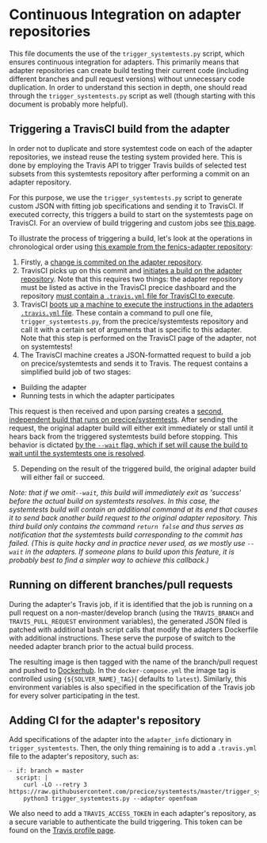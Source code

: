 
# Continuous Integration on adapter repositories

This file documents the use of the `trigger_systemtests.py` script, which ensures continuous integration for adapters. This primarily means that adapter repositories can create build testing their current code (including different branches
and pull request versions) without unnecessary code duplication. In order to understand this section in depth, one should read through the `trigger_systemtests.py` script as well (though starting with this document is probably more helpful).

## Triggering a TravisCI build from the adapter

In order not to duplicate and store systemtest code on each of the adapter repositories, we instead reuse the testing system provided here. This is done by employing the Travis API to trigger Travis builds of selected test subsets from this systemtests repository after performing a commit on an adapter repository. 

For this purpose, we use the `trigger_systemtests.py` script to generate custom JSON with fitting job specifications and sending it to TravisCI. If executed correcty, this triggers a build to start on the systemtests page on TravisCI. For an overview of build triggering and custom jobs see [this page](https://docs.travis-ci.com/user/triggering-builds/).

To illustrate the process of triggering a build, let's look at the operations in chronological order using [this example from the fenics-adapter repository](https://travis-ci.org/github/precice/fenics-adapter/builds/741877203):
1. Firstly, a [change is commited on the adapter repository](https://github.com/precice/fenics-adapter/commit/71c6941fdb96de69bab139b706d66db228075737).
2. TravisCI picks up on this commit and [initiates a build on the adapter repository](https://travis-ci.org/github/precice/fenics-adapter/builds/741877203). Note that this requires two things: the adapter repository must be listed as active in the TravisCI precice dashboard and the repository [must contain a `.travis.yml` file for TravisCI to execute](https://github.com/precice/fenics-adapter/blob/71c6941fdb96de69bab139b706d66db228075737/.travis.yml).
3. TravisCI [boots up a machine to execute the instructions in the adapters `.travis.yml` file](https://travis-ci.org/github/precice/fenics-adapter/builds/741877203). These contain a command to pull one file, `trigger_systemtests.py`, from the precice/systemtests repository and call it with a certain set of arguments that is specific to this adapter. Note that this step is performed on the TravisCI page of the adapter, not on systemtests!
4. The TravisCI machine creates a JSON-formatted request to build a job on precice/systemtests and sends it to Travis. The request contains a simplified build job of two stages:
- Building the adapter
- Running tests in which the adapter participates

This request is then received and upon parsing creates a [second, independent build that runs on precice/systemtests](https://travis-ci.org/github/precice/systemtests/builds/741879219). After sending the request, the original adapter build will either exit immediately or stall until it hears back from the triggered systemtests build before stopping. This behavior is dictated [by the `--wait` flag, which if set will cause the build to wait until the systemtests one is resolved](https://github.com/precice/fenics-adapter/blob/71c6941fdb96de69bab139b706d66db228075737/.travis.yml#L10).

5. Depending on the result of the triggered build, the original adapter build will either fail or succeed.

*Note:  that if we omit`--wait`, this build will immediately exit as 'success' before the actual build on systemtests resolves. In this case, the systemtests build will contain an additional command at its end that causes it to send back another build request to the original adapter repository. This third build only contains the command `return false` and thus serves as notification that the systemtests build corresponding to the commit has failed. (This is quite hacky and in practice never used, as we mostly use `--wait` in the adapters. If someone plans to build upon this feature, it is probably best to find a simpler way to achieve this callback.)*

## Running on different branches/pull requests

During the adapter's Travis job, if it is identified that the job is running on a pull request on a non-master/develop branch (using the `TRAVIS_BRANCH` and `TRAVIS_PULL_REQUEST` environment variables), the generated JSON filed is patched with additional bash script calls that modify the adapters Dockerfile with additional instructions. These serve the purpose of switch to the needed adapter branch prior to the actual build process.

The resulting image is then tagged with the name of the branch/pull request and pushed to [Dockerhub](https://hub.docker.com/u/precice). In the `docker-compose.yml` the image tag
is controlled using  `{${SOLVER_NAME}_TAG}`( defaults to `latest`). Similarly, this environment variables is also specified in the specification of the Travis job
for every solver participating in the test.

## Adding CI for the adapter's repository

Add specifications of the adapter into the `adapter_info` dictionary in `trigger_systemtests`.
Then, the only thing remaining is to add a `.travis.yml` file to the adapter's repository, such as:

    - if: branch = master
      script: |
        curl -LO --retry 3 https://raw.githubusercontent.com/precice/systemtests/master/trigger_systemtests.py
        python3 trigger_systemtests.py --adapter openfoam

We also need to add a `TRAVIS_ACCESS_TOKEN` in each adapter's repository, as a secure variable to authenticate the build triggering. This token can be
found on the [Travis profile page](https://travis-ci.org/account/preferences).
